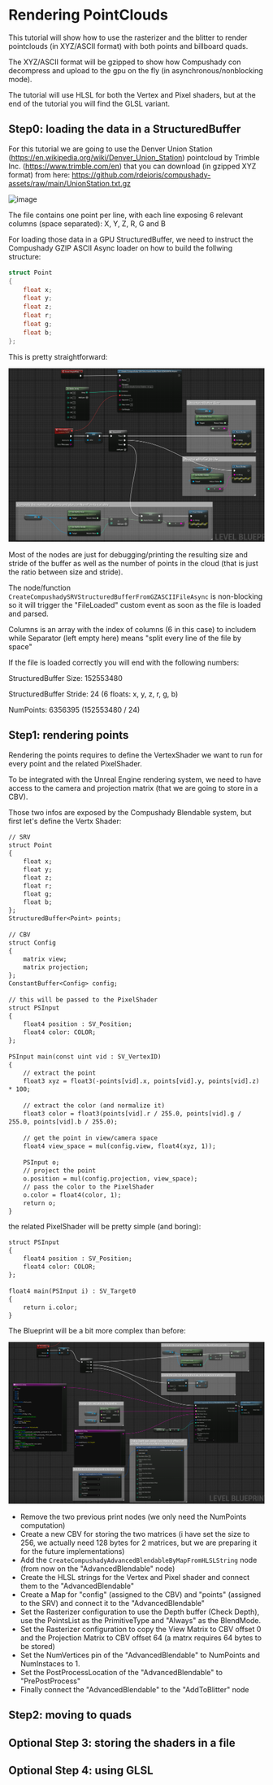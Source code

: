 # Rendering PointClouds

This tutorial will show how to use the rasterizer and the blitter to render pointclouds (in XYZ/ASCII format) with both points and billboard quads.

The XYZ/ASCII format will be gzipped to show how Compushady con decompress and upload to the gpu on the fly (in asynchronous/nonblocking mode).

The tutorial will use HLSL for both the Vertex and Pixel shaders, but at the end of the tutorial you will find the GLSL variant.

## Step0: loading the data in a StructuredBuffer

For this tutorial we are going to use the Denver Union Station (https://en.wikipedia.org/wiki/Denver_Union_Station) pointcloud by Trimble Inc. (https://www.trimble.com/en) that you can download (in gzipped XYZ format) from here: https://github.com/rdeioris/compushady-assets/raw/main/UnionStation.txt.gz

![image](..//Screenshots/POINTCLOUD_000.png)

The file contains one point per line, with each line exposing 6 relevant columns (space separated): X, Y, Z, R, G and B

For loading those data in a GPU StructuredBuffer, we need to instruct the Compushady GZIP ASCII Async loader on how to build the follwing structure:

```c
struct Point
{
    float x;
    float y;
    float z;
    float r;
    float g;
    float b;
};
```

This is pretty straightforward:

![image](..//Screenshots/POINTCLOUD_001.png)

Most of the nodes are just for debugging/printing the resulting size and stride of the buffer as well as the number of points in the cloud (that is just the ratio between size and stride).

The node/function ```CreateCompushadySRVStructuredBufferFromGZASCIIFileAsync``` is non-blocking so it will trigger the "FileLoaded" custom event as soon as the file is loaded and parsed.

Columns is an array with the index of columns (6 in this case) to includem while Separator (left empty here) means "split every line of the file by space"

If the file is loaded correctly you will end with the following numbers:

StructuredBuffer Size: 152553480

StructuredBuffer Stride: 24 (6 floats: x, y, z, r, g, b)

NumPoints: 6356395 (152553480 / 24)

## Step1: rendering points

Rendering the points requires to define the VertexShader we want to run for every point and the related PixelShader.

To be integrated with the Unreal Engine rendering system, we need to have access to the camera and projection matrix (that we are going to store in a CBV).

Those two infos are exposed by the Compushady Blendable system, but first let's define the Vertx Shader:

```hlsl
// SRV
struct Point
{
    float x;
    float y;
    float z;
    float r;
    float g;
    float b;
};
StructuredBuffer<Point> points;

// CBV
struct Config
{
    matrix view;
    matrix projection;
};
ConstantBuffer<Config> config;

// this will be passed to the PixelShader
struct PSInput
{
    float4 position : SV_Position;
    float4 color: COLOR;
};

PSInput main(const uint vid : SV_VertexID)
{
    // extract the point
    float3 xyz = float3(-points[vid].x, points[vid].y, points[vid].z) * 100;

    // extract the color (and normalize it)
    float3 color = float3(points[vid].r / 255.0, points[vid].g / 255.0, points[vid].b / 255.0);

    // get the point in view/camera space
    float4 view_space = mul(config.view, float4(xyz, 1));

    PSInput o;
    // project the point
    o.position = mul(config.projection, view_space);
    // pass the color to the PixelShader
    o.color = float4(color, 1);
    return o;
}
```

the related PixelShader will be pretty simple (and boring):

```hlsl
struct PSInput
{
    float4 position : SV_Position;
    float4 color: COLOR;
};

float4 main(PSInput i) : SV_Target0
{
    return i.color;
}
```

The Blueprint will be a bit more complex than before:

![image](..//Screenshots/POINTCLOUD_002.png)

* Remove the two previous print nodes (we only need the NumPoints computation)
* Create a new CBV for storing the two matrices (i have set the size to 256, we actually need 128 bytes for 2 matrices, but we are preparing it for the future implementations)
* Add the ```CreateCompushadyAdvancedBlendableByMapFromHLSLString``` node (from now on the "AdvancedBlendable" node)
* Create the HLSL strings for the Vertex and Pixel shader and connect them to the "AdvancedBlendable"
* Create a Map for "config" (assigned to the CBV) and "points" (assigned to the SRV) and connect it to the "AdvancedBlendable"
* Set the Rasterizer configuration to use the Depth buffer (Check Depth), use the PointsList as the PrimitiveType and "Always" as the BlendMode.
* Set the Rasterizer configuration to copy the View Matrix to CBV offset 0 and the Projection Matrix to CBV offset 64 (a matrx requires 64 bytes to be stored)
* Set the NumVertices pin of the "AdvancedBlendable" to NumPoints and NumInstaces to 1.
* Set the PostProcessLocation of the "AdvancedBlendable" to "PrePostProcess"
* Finally connect the "AdvancedBlendable" to the "AddToBlitter" node

## Step2: moving to quads

## Optional Step 3: storing the shaders in a file

## Optional Step 4: using GLSL
